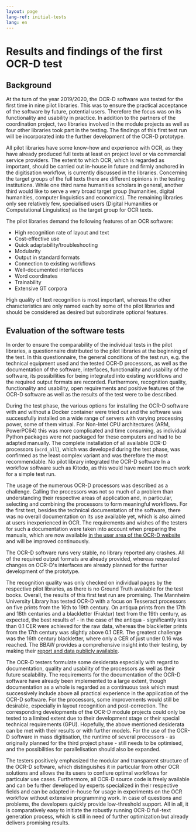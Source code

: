 ```yaml
---
layout: page
lang-ref: initial-tests
lang: en
---
```


# Results and findings of the first OCR-D test
## Background
At the turn of the year 2019/2020, the OCR-D software was tested for the first time in nine pilot libraries. This was to ensure the practical acceptance of the software by future, potential users. Therefore the focus was on its functionality and usability in practice. In addition to the partners of the coordination project, two libraries involved in the module projects as well as four other libraries took part in the testing. The findings of this first test run will be incorporated into the further development of the OCR-D prototype.

All pilot libraries have some know-how and experience with OCR, as they have already produced full texts at least on project level or via commercial service providers. The extent to which OCR, which is regarded as important, should be carried out in-house in future and firmly anchored in the digitisation workflow, is currently discussed in the libraries. Concerning the target groups of the full texts there are different opinions in the testing institutions. While one third name humanities scholars in general, another third would like to serve a very broad target group (humanities, digital humanities, computer linguistics and economics). The remaining libraries only see relatively few, specialised users (Digital Humanities or Computational Linguistics) as the target group for OCR texts.

The pilot libraries demand the following features of an OCR software:
* High recognition rate of layout and text
* Cost-effective use
* Quick adaptability/troubleshooting
* Modularity
* Output in standard formats
* Connection to existing workflows
* Well-documented interfaces
* Word coordinates
* Trainability
* Extensive GT corpora

High quality of text recognition is most important, whereas the other characteristics are only named each by some of the pilot libraries and should be considered as desired but subordinate optional features.


## Evaluation of the software tests
In order to ensure the comparability of the individual tests in the pilot libraries, a questionnaire distributed to the pilot libraries at the beginning of the test. In this questionnaire, the general conditions of the test run, e.g. the technical equipment used and the tested OCR-D processors, as well as the documentation of the software, interfaces, functionality and usability of the software, its possibilities for being integrated into existing workflows and the required output formats are recorded. Furthermore, recognition quality, functionality and usability, open requirements and positive features of the OCR-D software as well as the results of the test were to be described.

During the test phase, the various options for installing the OCR-D software with and without a Docker container were tried out and the software was successfully installed on a wide range of servers with varying processing power, some of them virtual. For Non-Intel CPU architectures (ARM, PowerPC64) this was more complicated and time consuming, as individual Python packages were not packaged for these computers and had to be adapted manually. The complete installation of all available OCR-D processors (`ocrd_all`), which was developed during the test phase, was confirmed as the least complex variant and was therefore the most recommendable. No pilot library integrated the OCR-D software In a workflow software such as Kitodo, as this would have meant too much work for a simple test run. 

The usage of the numerous OCR-D processors was described as a challenge. Calling the processors was not so much of a problem than understanding their respective areas of application and, in particular, selecting and combining the processors to form meaningful workflows. For the first test, besides the technical documentation of the software, there was no overall documentation on its use available yet, which is also aimed at users inexperienced in OCR. The requirements and wishes of the testers for such a documentation were taken into account when preparing the manuals, which are now available [in the user area of the OCR-D website](https://ocr-d.de/en/use) and will be improved continuously. 

The OCR-D software runs very stable, no library reported any crashes. All of the required output formats are already provided, whereas requested changes on OCR-D's interfaces are already planned for the further development of the prototype.

The recognition quality was only checked on individual pages by the respective pilot libraries, as there is no Ground Truth available for the test books. Overall, the results of this first test run are promising. The Mannheim University Library has tested OCR-D with a focus on Tesseract processors on five prints from the 16th to 19th century. On antiqua prints from the 17th and 18th centuries and a blackletter (Fraktur) text from the 19th century, as expected, the best results of - in the case of the antiqua - significantly less than 0.1 CER were achieved for the raw data, whereas the blackletter prints from the 17th century was slightly above 0.1 CER. The greatest challenge was the 16th century blackletter, where only a CER of just under 0.16 was reached. The BBAW provides a comprehensive insight into their testing, by making their [report and data publicly available](https://github.com/tboenig/ocrd_bbaw_pilotbibliothek).

The OCR-D testers formulate some desiderata especially with regard to documentation, quality and usability of the processors as well as their future scalability. The requirements for the documentation of the OCR-D software have already been implemented to a large extent, though documentation as a whole is regarded as a continuous task which must successively include above all practical experience in the application of the OCR-D software. For the processors, some improvements would still be desirable, especially in layout recognition and post-correction. The corresponding developments of the OCR-D module projects could only be tested to a limited extent due to their development stage or their special technical requirements (GPU). Hopefully, the above mentioned desiderata can be met with their results or with further models. For the use of the OCR-D software in mass digitisation, the runtime of several processors - as originally planned for the third project phase - still needs to be optimised, and the possibilities for parallelisation should also be expanded. 

The testers positively emphasized the modular and transparent structure of the OCR-D software, which distinguishes it in particular from other OCR solutions and allows the its users to confiure optimal workflows for particular use cases. Furthermore, all OCR-D source code is freely available and can be further developed by experts specialized in their respective fields and can be adapted in-house for usage in experiments on the OCR workflow without extensive programming work. In case of questions and problems, the developers quickly provide low-threshold support. All in all, it is comparatively easy to initiate the robustly running OCR-D full-text generation process, which is still in need of further optimization but already delivers promising results.
